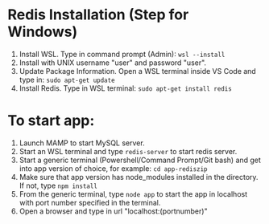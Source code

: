# Redis Installation (Step for Windows)
1. Install WSL. Type in command prompt (Admin): `wsl --install`
2. Install with UNIX username "user" and password "user".
3. Update Package Information. Open a WSL terminal inside VS Code and type in: `sudo apt-get update`
4. Install Redis. Type in WSL terminal: `sudo apt-get install redis`

# To start app:
1. Launch MAMP to start MySQL server.
2. Start an WSL terminal and type `redis-server` to start redis server.
3. Start a generic terminal (Powershell/Command Prompt/Git bash) and get into app version of choice, for example: `cd app-rediszip`
4. Make sure that app version has node_modules installed in the directory. If not, type `npm install`
4. From the generic terminal, type `node app` to start the app in localhost with port number specified in the terminal.
5. Open a browser and type in url "localhost:(portnumber)"
